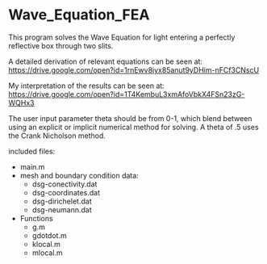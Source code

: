# Wave_Equation_FEA
This program solves the Wave Equation for light entering a perfectly reflective box through two slits. 

A detailed derivation of relevant equations can be seen at:
https://drive.google.com/open?id=1rnEwv8iyx85anut9yDHim-nFCf3CNscU

My interpretation of the results can be seen at: 
https://drive.google.com/open?id=1T4KembuL3xmAfoVbkX4FSn23zG-WQHx3

The user input parameter theta should be from 0-1, which blend between using an explicit or implicit numerical method for solving. A theta of .5 uses the Crank Nicholson method.

included files:

- main.m
- mesh and boundary condition data: 
    - dsg-conectivity.dat
    - dsg-coordinates.dat
    - dsg-dirichelet.dat
    - dsg-neumann.dat
- Functions
    - g.m
    - gdotdot.m
    - klocal.m
    - mlocal.m

